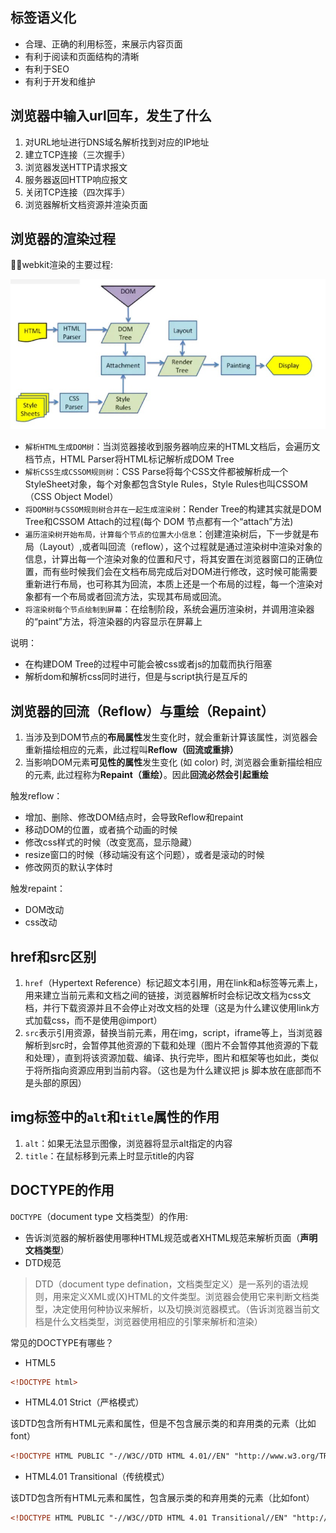 ## 标签语义化

- 合理、正确的利用标签，来展示内容页面
- 有利于阅读和页面结构的清晰
- 有利于SEO
- 有利于开发和维护

## 浏览器中输入url回车，发生了什么

1. 对URL地址进行DNS域名解析找到对应的IP地址
2. 建立TCP连接（三次握手）
3. 浏览器发送HTTP请求报文
4. 服务器返回HTTP响应报文
5. 关闭TCP连接（四次挥手）
6. 浏览器解析文档资源并渲染页面

## 浏览器的渲染过程

webkit渲染的主要过程:

![webkit渲染过程](../public/webkit-painting.png)

- `解析HTML生成DOM树`：当浏览器接收到服务器响应来的HTML文档后，会遍历文档节点，HTML Parser将HTML标记解析成DOM Tree
- `解析CSS生成CSSOM规则树`：CSS Parse将每个CSS文件都被解析成一个StyleSheet对象，每个对象都包含Style Rules，Style Rules也叫CSSOM（CSS Object Model）
- `将DOM树与CSSOM规则树合并在一起生成渲染树`：Render Tree的构建其实就是DOM Tree和CSSOM Attach的过程(每个 DOM 节点都有一个“attach”方法)
- `遍历渲染树开始布局，计算每个节点的位置大小信息`：创建渲染树后，下一步就是布局（Layout）,或者叫回流（reflow），这个过程就是通过渲染树中渲染对象的信息，计算出每一个渲染对象的位置和尺寸，将其安置在浏览器窗口的正确位置，而有些时候我们会在文档布局完成后对DOM进行修改，这时候可能需要重新进行布局，也可称其为回流，本质上还是一个布局的过程，每一个渲染对象都有一个布局或者回流方法，实现其布局或回流。
- `将渲染树每个节点绘制到屏幕`：在绘制阶段，系统会遍历渲染树，并调用渲染器的“paint”方法，将渲染器的内容显示在屏幕上

说明：
- 在构建DOM Tree的过程中可能会被css或者js的加载而执行阻塞
- 解析dom和解析css同时进行，但是与script执行是互斥的

## 浏览器的回流（Reflow）与重绘（Repaint）

1. 当涉及到DOM节点的**布局属性**发生变化时，就会重新计算该属性，浏览器会重新描绘相应的元素，此过程叫**Reflow（回流或重排）**
2. 当影响DOM元素**可见性的属性**发生变化 (如 color) 时, 浏览器会重新描绘相应的元素, 此过程称为**Repaint（重绘）**。因此**回流必然会引起重绘**

触发reflow：
    
- 增加、删除、修改DOM结点时，会导致Reflow和repaint
- 移动DOM的位置，或者搞个动画的时候
- 修改css样式的时候（改变宽高，显示隐藏）
- resize窗口的时候（移动端没有这个问题），或者是滚动的时候
- 修改网页的默认字体时 

触发repaint：
    
- DOM改动
- css改动

## href和src区别

1. `href`（Hypertext Reference）标记超文本引用，用在link和a标签等元素上，用来建立当前元素和文档之间的链接，浏览器解析时会标记改文档为css文档，并行下载资源并且不会停止对改文档的处理（这是为什么建议使用link方式加载css，而不是使用@import）
2. `src`表示引用资源，替换当前元素，用在img，script，iframe等上，当浏览器解析到src时，会暂停其他资源的下载和处理（图片不会暂停其他资源的下载和处理），直到将该资源加载、编译、执行完毕，图片和框架等也如此，类似于将所指向资源应用到当前内容。（这也是为什么建议把 js 脚本放在底部而不是头部的原因）

## img标签中的`alt`和`title`属性的作用

1. `alt`：如果无法显示图像，浏览器将显示alt指定的内容
2. `title`：在鼠标移到元素上时显示title的内容

## DOCTYPE的作用

`DOCTYPE`（document type 文档类型）的作用:
- 告诉浏览器的解析器使用哪种HTML规范或者XHTML规范来解析页面（**声明文档类型**）
- DTD规范

> DTD（document type defination，文档类型定义）是一系列的语法规则，用来定义XML或(X)HTML的文件类型。浏览器会使用它来判断文档类型，决定使用何种协议来解析，以及切换浏览器模式。（告诉浏览器当前文档是什么文档类型，浏览器使用相应的引擎来解析和渲染）
    
常见的DOCTYPE有哪些？
    
- HTML5
    
```html
<!DOCTYPE html>
```

- HTML4.01 Strict（严格模式）
    
该DTD包含所有HTML元素和属性，但是不包含展示类的和弃用类的元素（比如font）
    
```html
<!DOCTYPE HTML PUBLIC "-//W3C//DTD HTML 4.01//EN" "http://www.w3.org/TR/html4/strict.dtd">
```

- HTML4.01 Transitional（传统模式）

该DTD包含所有HTML元素和属性，包含展示类的和弃用类的元素（比如font）

```html
<!DOCTYPE HTML PUBLIC "-//W3C//DTD HTML 4.01 Transitional//EN" "http://www.w3.org/TR/html4/loose.dtd">
```